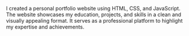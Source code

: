 I created a personal portfolio website using HTML, CSS, and JavaScript. 
The website showcases my education, projects, and skills in a clean and visually appealing format. 
It serves as a professional platform to highlight my expertise and achievements.

